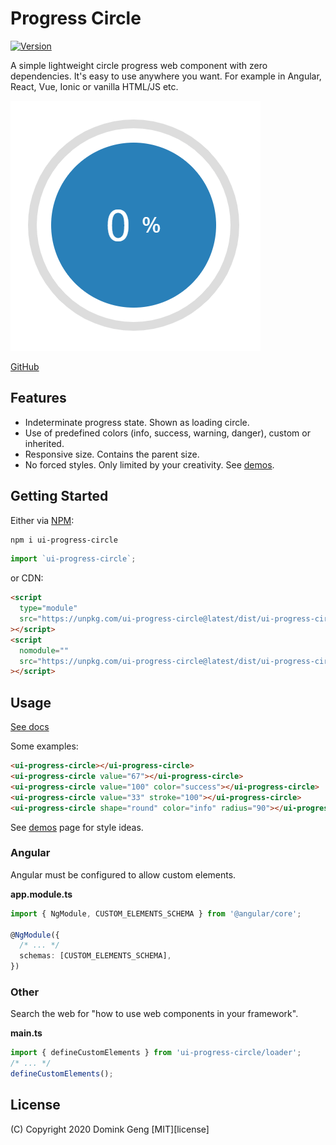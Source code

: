 # Progress Circle

[![Version][version]][package]

A simple lightweight circle progress web component with zero dependencies.
It's easy to use anywhere you want. For example in Angular, React, Vue, Ionic or vanilla HTML/JS etc.

![](img/demo.gif)

[GitHub][github]

## Features

- Indeterminate progress state. Shown as loading circle.
- Use of predefined colors (info, success, warning, danger), custom or inherited.
- Responsive size. Contains the parent size.
- No forced styles. Only limited by your creativity. See [demos][demos].

## Getting Started

Either via [NPM][package]:

```bash
npm i ui-progress-circle
```

```ts
import `ui-progress-circle`;
```

or CDN:

```html
<script
  type="module"
  src="https://unpkg.com/ui-progress-circle@latest/dist/ui-progress-circle/ui-progress-circle.esm.js"
></script>
<script
  nomodule=""
  src="https://unpkg.com/ui-progress-circle@latest/dist/ui-progress-circle/ui-progress-circle.js"
></script>
```

## Usage

[See docs][github-docs]

Some examples:

```html
<ui-progress-circle></ui-progress-circle>
<ui-progress-circle value="67"></ui-progress-circle>
<ui-progress-circle value="100" color="success"></ui-progress-circle>
<ui-progress-circle value="33" stroke="100"></ui-progress-circle>
<ui-progress-circle shape="round" color="info" radius="90"></ui-progress-circle>
```

See [demos][demos] page for style ideas.

### Angular

Angular must be configured to allow custom elements.

**app.module.ts**

```ts
import { NgModule, CUSTOM_ELEMENTS_SCHEMA } from '@angular/core';

@NgModule({
  /* ... */
  schemas: [CUSTOM_ELEMENTS_SCHEMA],
})
```

### Other

Search the web for "how to use web components in your framework".

**main.ts**

```ts
import { defineCustomElements } from 'ui-progress-circle/loader';
/* ... */
defineCustomElements();
```

## License

(C) Copyright 2020 Domink Geng [MIT][license]

<!-- Links -->

[version]: https://img.shields.io/npm/v/ui-progress-circle.svg?style=flat-square
[package]: https://www.npmjs.com/package/ui-progress-circle
[demos]: https://domske.github.io/ui-progress-circle-demo/
[github]: https://github.com/domske/ui-progress-circle
[github-docs]: https://github.com/domske/ui-progress-circle/tree/master/src/components/progress-circle
